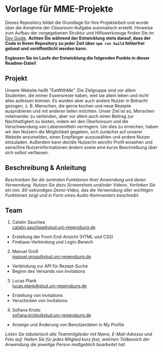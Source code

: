# Vorlage für MME-Projekte

Dieses Repository bildet die Grundlage für Ihre Projektarbeit und wurde über die Annahme der _Classroom_-Aufgabe automatisch erstellt. Hinweise zum Aufbau der vorgegebenen Struktur und Hilfswerkzeuge finden Sie im [Dev Guide](./DevGuide.md). **Achten Sie während der Entwicklung stets darauf, dass der Code in Ihrem Repository zu jeder Zeit über `npm run build` fehlerfrei gebaut und veröffentlicht werden kann.**

**Ergänzen Sie im Laufe der Entwicklung die folgenden Punkte in dieser Readme-Datei!**

## Projekt

Unsere Website heißt "EatWithMe". Die Zielgruppe sind vor allem Studenten, die immer Essensreste haben, weil sie allein leben und nicht alles aufessen können. Es wurden aber auch andere Nutzer in Betracht gezogen, z. B. Menschen, die gerne kochen und neue Rezepte ausprobieren und mit anderen teilen möchten. Unser Ziel ist es, Menschen miteinander zu verbinden, aber vor allem auch einen Beitrag zur Nachhaltigkeit zu leisten, indem wir den Überkonsum und die Verschwendung von Lebensmitteln verringern. Um dies zu erreichen, haben wir den Nutzern die Möglichkeit gegeben, sich zunächst auf unserer Website anzumelden, einen Empfänger auszuwählen und andere Nutzer einzuladen. Außerdem kann der/die Nutzer/in sein/ihr Profil einsehen und seine/ihre Nutzerinformationen ändern sowie eine kurze Beschreibung über sich selbst verfassen.

## Beschreibung & Anleitung

_Beschreiben Sie die zentralen Funktionen Ihrer Anwendung und deren Verwendung. Nutzen Sie dazu Screenshots und/oder Videos. Verlinken Sie ein min. 60-sekündiges Demo-Video, das die Verwendung aller wichtigen Funktionen zeigt und in Form eines Audio-Kommentars beschreibt._

## Team

1. Catalin Sauchea  
catalin.sauchea@stud.uni-regensburg.de  
- Erstellung der Front-End-Ansicht (HTML und CSS)  
- Firebase-Verbindung und Login-Bereich

2. Manuel Groß  
manuel.gross@stud.uni-regensburg.de
- Verbindung zur API für Rezept-Suche
- Beginn des Versands von Invitations

3. Lucas Plank  
lucas.plank@stud.uni-regensburg.de
- Erstellung von Invitations 
- Verschicken von Invitations

4. Sofiana Kristo  
sofiana.kristo@stud.uni-regensburg.de
- Anzeige und Änderung von Benutzerdaten in My Profile

_Listen Sie tabelarisch alle Teammitglieder mit Name, E-Mail-Adresse und Foto auf. Halten Sie für jedes Mitglied kurz fest, welchen Teilbereich der Anwendung die jeweilige Person maßgeblich bearbeitet hat._
